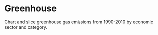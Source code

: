 Greenhouse
==========

Chart and slice greenhouse gas emissions from 1990-2010 by economic sector and category.
